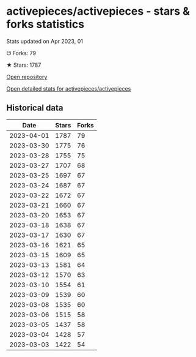 # activepieces/activepieces - stars & forks statistics

Stats updated on Apr 2023, 01

☋ Forks: 79

★ Stars: 1787

[Open repository](https://github.com/activepieces/activepieces)

[Open detailed stats for activepieces/activepieces](https://reviewgithub.com/rep/activepieces/activepieces)

## Historical data
| Date | Stars | Forks |
|------|-------|-------|
| 2023-04-01 | 1787 | 79 | 
| 2023-03-30 | 1775 | 76 | 
| 2023-03-28 | 1755 | 75 | 
| 2023-03-27 | 1707 | 68 | 
| 2023-03-25 | 1697 | 67 | 
| 2023-03-24 | 1687 | 67 | 
| 2023-03-22 | 1672 | 67 | 
| 2023-03-21 | 1660 | 67 | 
| 2023-03-20 | 1653 | 67 | 
| 2023-03-18 | 1638 | 67 | 
| 2023-03-17 | 1630 | 67 | 
| 2023-03-16 | 1621 | 65 | 
| 2023-03-15 | 1609 | 65 | 
| 2023-03-13 | 1581 | 64 | 
| 2023-03-12 | 1570 | 63 | 
| 2023-03-10 | 1554 | 61 | 
| 2023-03-09 | 1539 | 60 | 
| 2023-03-08 | 1535 | 60 | 
| 2023-03-06 | 1515 | 58 | 
| 2023-03-05 | 1437 | 58 | 
| 2023-03-04 | 1428 | 57 | 
| 2023-03-03 | 1422 | 54 | 

